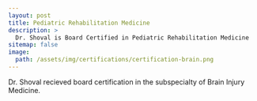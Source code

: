 ```yaml
---
layout: post
title: Pediatric Rehabilitation Medicine
description: >
  Dr. Shoval is Board Certified in Pediatric Rehabilitation Medicine
sitemap: false
image:
  path: /assets/img/certifications/certification-brain.png
---
```


Dr. Shoval recieved board certification in the subspecialty of Brain Injury Medicine.